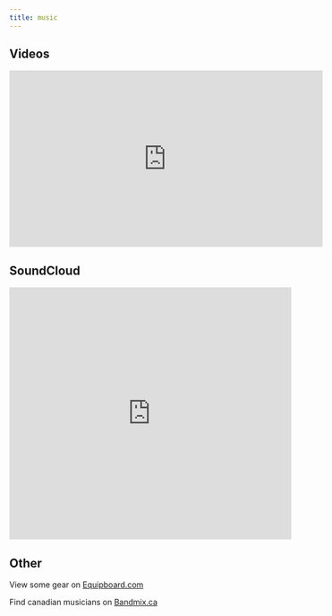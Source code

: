 ```yaml
---
title: music
---
```


## Videos

<iframe width="560" height="315" src="https://www.youtube.com/embed/-cZWNjEnD38" frameborder="0" allowfullscreen></iframe>

## SoundCloud

<iframe width="100%" height="450" scrolling="no" frameborder="no" src="https://w.soundcloud.com/player/?url=https%3A//api.soundcloud.com/playlists/287033462&amp;auto_play=false&amp;hide_related=true&amp;show_comments=true&amp;show_user=false&amp;show_reposts=false"></iframe>

## Other

View some gear on [Equipboard.com](http://equipboard.com/ryjen)

Find canadian musicians on [Bandmix.ca](https://www.bandmix.ca)
